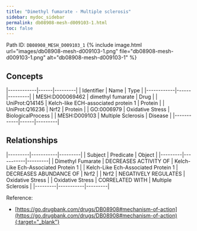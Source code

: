 ```yaml
---
title: "Dimethyl fumarate - Multiple sclerosis"
sidebar: mydoc_sidebar
permalink: db08908-mesh-d009103-1.html
toc: false 
---
```



Path ID: `DB08908_MESH_D009103_1`
{% include image.html url="images/db08908-mesh-d009103-1.png" file="db08908-mesh-d009103-1.png" alt="db08908-mesh-d009103-1" %}

## Concepts

|------------|------|---------|
| Identifier | Name | Type    |
|------------|------|---------|
| MESH:D000069462 | dimethyl fumarate | Drug |
| UniProt:Q14145 | Kelch-like ECH-associated protein 1 | Protein |
| UniProt:Q16236 | Nrf2 | Protein |
| GO:0006979 | Oxidative Stress | BiologicalProcess |
| MESH:D009103 | Multiple Sclerosis | Disease |
|------------|------|---------|

## Relationships

|---------|-----------|---------|
| Subject | Predicate | Object  |
|---------|-----------|---------|
| Dimethyl Fumarate | DECREASES ACTIVITY OF | Kelch-Like Ech-Associated Protein 1 |
| Kelch-Like Ech-Associated Protein 1 | DECREASES ABUNDANCE OF | Nrf2 |
| Nrf2 | NEGATIVELY REGULATES | Oxidative Stress |
| Oxidative Stress | CORRELATED WITH | Multiple Sclerosis |
|---------|-----------|---------|

Reference:
  - [https://go.drugbank.com/drugs/DB08908#mechanism-of-action](https://go.drugbank.com/drugs/DB08908#mechanism-of-action){:target="_blank"}